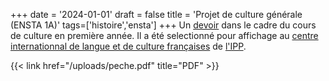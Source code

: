 +++
date = '2024-01-01'
draft = false 
title = 'Projet de culture générale (ENSTA 1A)'
tags=['histoire','ensta']
+++
Un [devoir](/uploads/peche.pdf) dans le cadre du cours de culture en première année. Il a été selectionné pour affichage
au [centre internationnal de langue et de culture françaises](https://www.ip-paris.fr/campus/centre-international-de-langue-et-culture-francaises#:~:text=Le%20Centre%20international%20de%20langue,la%20culture%20fran%C3%A7aises%20et%20francophones.) 
de [l'IPP](https://www.ip-paris.fr/).

{{< link href="/uploads/peche.pdf" title="PDF" >}}
